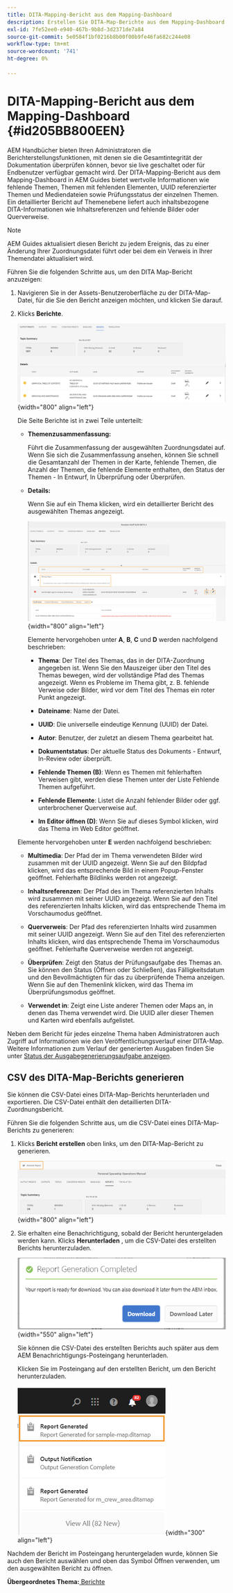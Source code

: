 ```yaml
---
title: DITA-Mapping-Bericht aus dem Mapping-Dashboard
description: Erstellen Sie DITA-Map-Berichte aus dem Mapping-Dashboard in AEM Handbüchern. Erfahren Sie, wie Sie die CSV-Datei eines DITA-Map-Berichts generieren.
exl-id: 7fe52ee0-e940-467b-9b8d-3d2371de7a84
source-git-commit: 5e0584f1bf0216b8b00f00b9fe46fa682c244e08
workflow-type: tm+mt
source-wordcount: '741'
ht-degree: 0%

---
```


# DITA-Mapping-Bericht aus dem Mapping-Dashboard {#id205BB800EEN}

AEM Handbücher bieten Ihren Administratoren die Berichterstellungsfunktionen, mit denen sie die Gesamtintegrität der Dokumentation überprüfen können, bevor sie live geschaltet oder für Endbenutzer verfügbar gemacht wird. Der DITA-Mapping-Bericht aus dem Mapping-Dashboard in AEM Guides bietet wertvolle Informationen wie fehlende Themen, Themen mit fehlenden Elementen, UUID referenzierter Themen und Mediendateien sowie Prüfungsstatus der einzelnen Themen. Ein detaillierter Bericht auf Themenebene liefert auch inhaltsbezogene DITA-Informationen wie Inhaltsreferenzen und fehlende Bilder oder Querverweise.

>[!NOTE]
>
> AEM Guides aktualisiert diesen Bericht zu jedem Ereignis, das zu einer Änderung Ihrer Zuordnungsdatei führt oder bei dem ein Verweis in Ihrer Themendatei aktualisiert wird.

Führen Sie die folgenden Schritte aus, um den DITA Map-Bericht anzuzeigen:

1. Navigieren Sie in der Assets-Benutzeroberfläche zu der DITA-Map-Datei, für die Sie den Bericht anzeigen möchten, und klicken Sie darauf.

1. Klicks **Berichte**.

   ![](images/reports-page-uuid.png){width="800" align="left"}

   Die Seite Berichte ist in zwei Teile unterteilt:

   - **Themenzusammenfassung:**

     Führt die Zusammenfassung der ausgewählten Zuordnungsdatei auf. Wenn Sie sich die Zusammenfassung ansehen, können Sie schnell die Gesamtanzahl der Themen in der Karte, fehlende Themen, die Anzahl der Themen, die fehlende Elemente enthalten, den Status der Themen - In Entwurf, In Überprüfung oder Überprüfen.

   - **Details:**

     Wenn Sie auf ein Thema klicken, wird ein detaillierter Bericht des ausgewählten Themas angezeigt.

     ![](images/detailed-report-uuid.png){width="800" align="left"}

     Elemente hervorgehoben unter **A**, **B**, **C** und **D** werden nachfolgend beschrieben:

      - **Thema**: Der Titel des Themas, das in der DITA-Zuordnung angegeben ist. Wenn Sie den Mauszeiger über den Titel des Themas bewegen, wird der vollständige Pfad des Themas angezeigt. Wenn es Probleme im Thema gibt, z. B. fehlende Verweise oder Bilder, wird vor dem Titel des Themas ein roter Punkt angezeigt.

      - **Dateiname**: Name der Datei.

      - **UUID**: Die universelle eindeutige Kennung \(UUID\) der Datei.

      - **Autor**: Benutzer, der zuletzt an diesem Thema gearbeitet hat.

      - **Dokumentstatus**: Der aktuelle Status des Dokuments - Entwurf, In-Review oder überprüft.

      - **Fehlende Themen \(B\)**: Wenn es Themen mit fehlerhaften Verweisen gibt, werden diese Themen unter der Liste Fehlende Themen aufgeführt.

      - **Fehlende Elemente**: Listet die Anzahl fehlender Bilder oder ggf. unterbrochener Querverweise auf.

      - **Im Editor öffnen \(D\)**: Wenn Sie auf dieses Symbol klicken, wird das Thema im Web Editor geöffnet.


   Elemente hervorgehoben unter **E** werden nachfolgend beschrieben:

   - **Multimedia**: Der Pfad der im Thema verwendeten Bilder wird zusammen mit der UUID angezeigt. Wenn Sie auf den Bildpfad klicken, wird das entsprechende Bild in einem Popup-Fenster geöffnet. Fehlerhafte Bildlinks werden rot angezeigt.

   - **Inhaltsreferenzen**: Der Pfad des im Thema referenzierten Inhalts wird zusammen mit seiner UUID angezeigt. Wenn Sie auf den Titel des referenzierten Inhalts klicken, wird das entsprechende Thema im Vorschaumodus geöffnet.

   - **Querverweis**: Der Pfad des referenzierten Inhalts wird zusammen mit seiner UUID angezeigt. Wenn Sie auf den Titel des referenzierten Inhalts klicken, wird das entsprechende Thema im Vorschaumodus geöffnet. Fehlerhafte Querverweise werden rot angezeigt.

   - **Überprüfen**: Zeigt den Status der Prüfungsaufgabe des Themas an. Sie können den Status \(Öffnen oder Schließen\), das Fälligkeitsdatum und den Bevollmächtigten für das zu überprüfende Thema anzeigen. Wenn Sie auf den Themenlink klicken, wird das Thema im Überprüfungsmodus geöffnet.

   - **Verwendet in**: Zeigt eine Liste anderer Themen oder Maps an, in denen das Thema verwendet wird. Die UUID aller dieser Themen und Karten wird ebenfalls aufgelistet.

Neben dem Bericht für jedes einzelne Thema haben Administratoren auch Zugriff auf Informationen wie den Veröffentlichungsverlauf einer DITA-Map. Weitere Informationen zum Verlauf der generierten Ausgaben finden Sie unter [Status der Ausgabegenerierungsaufgabe anzeigen](generate-output-for-a-dita-map.md#viewing_output_history).

## CSV des DITA-Map-Berichts generieren

Sie können die CSV-Datei eines DITA-Map-Berichts herunterladen und exportieren. Die CSV-Datei enthält den detaillierten DITA-Zuordnungsbericht.

Führen Sie die folgenden Schritte aus, um die CSV-Datei eines DITA-Map-Berichts zu generieren:

1. Klicks **Bericht erstellen** oben links, um den DITA-Map-Bericht zu generieren.

   ![](images/generate-DITA-map-report.png){width="800" align="left"}

1. Sie erhalten eine Benachrichtigung, sobald der Bericht heruntergeladen werden kann. Klicks **Herunterladen** , um die CSV-Datei des erstellten Berichts herunterzuladen.

   ![](images/download-report-dialog.png){width="550" align="left"}


   Sie können die CSV-Datei des erstellten Berichts auch später aus dem AEM Benachrichtigungs-Posteingang herunterladen.

   Klicken Sie im Posteingang auf den erstellten Bericht, um den Bericht herunterzuladen.

   ![](images/report-inbox--notification.png){width="300" align="left"}

Nachdem der Bericht im Posteingang heruntergeladen wurde, können Sie auch den Bericht auswählen und oben das Symbol Öffnen verwenden, um den ausgewählten Bericht zu öffnen.

**Übergeordnetes Thema:**[ Berichte](reports-intro.md)
